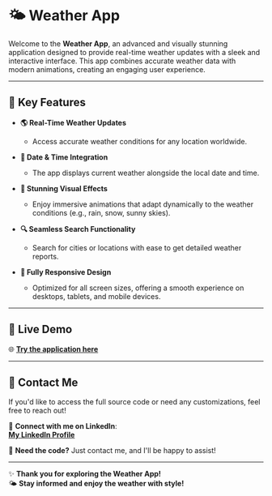 # 🌤️ Weather App  

Welcome to the **Weather App**, an advanced and visually stunning application designed to provide real-time weather updates with a sleek and interactive interface. This app combines accurate weather data with modern animations, creating an engaging user experience.

---

## 🔑 Key Features  

- **🌎 Real-Time Weather Updates**  
  - Access accurate weather conditions for any location worldwide.  

- **📅 Date & Time Integration**  
  - The app displays current weather alongside the local date and time.  

- **🎨 Stunning Visual Effects**  
  - Enjoy immersive animations that adapt dynamically to the weather conditions (e.g., rain, snow, sunny skies).  

- **🔍 Seamless Search Functionality**  
  - Search for cities or locations with ease to get detailed weather reports.  

- **📱 Fully Responsive Design**  
  - Optimized for all screen sizes, offering a smooth experience on desktops, tablets, and mobile devices.  


---

## 🚀 Live Demo  

🌐 **[Try the application here](https://mahmoudnazmy.github.io/Weather-app-dist/)**  

---

## 🤝 Contact Me  

If you'd like to access the full source code or need any customizations, feel free to reach out!  

🔗 **Connect with me on LinkedIn**:  
[**My LinkedIn Profile**](https://www.linkedin.com/in/mahmoud-n/)  

📧 **Need the code?** Just contact me, and I'll be happy to assist!  

---

✨ **Thank you for exploring the Weather App!**  
🌤️ **Stay informed and enjoy the weather with style!**  
